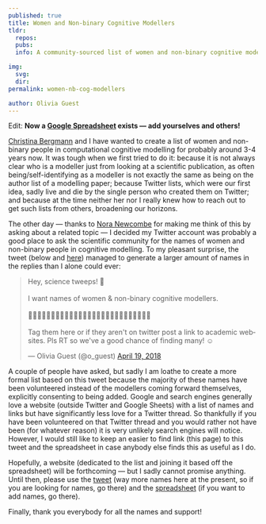 ```yaml
---
published: true
title: Women and Non-binary Cognitive Modellers
tldr:
  repos:
  pubs:
  info: A community-sourced list of women and non-binary cognitive modellers.

img:
  svg:
  dir:
permalink: women-nb-cog-modellers

author: Olivia Guest
---
```


Edit: <b>Now a <a href="https://docs.google.com/spreadsheets/d/1HWcovuA4JWY6nZb6gEF2f-dbLR1__-99qjbg9Y0g3CY/edit?usp=sharing">Google Spreadsheet</a> exists — add yourselves and others!</b>

<a href="https://sites.google.com/site/chbergma/">Christina Bergmann</a> and I have wanted to create a list of women and non-binary people in computational cognitive modelling for probably around 3-4 years now. It was tough when we first tried to do it: because it is not always clear who is a modeller just from looking at a scientific publication, as often being/self-identifying as a modeller is not exactly the same as being on the author list of a modelling paper; because Twitter lists, which were our first idea, sadly live and die by the single person who created them on Twitter; and because at the time neither her nor I really knew how to reach out to get such lists from others, broadening our horizons.

The other day — thanks to <a href="https://sites.temple.edu/newcombe/">Nora Newcombe</a> for making me think of this by asking about a related topic — I decided my Twitter account was probably a good place to ask the scientific community for the names of women and non-binary people in cognitive modelling. To my pleasant surprise, the tweet (below and <a href = "https://twitter.com/o_guest/status/987013239618883585?tfw_creator=o_guest%20&tfw_site=o_guest%20&ref_src=twsrc%5Etfw&ref_url=http%3A%2F%2Flocalhost%3A4000%2Fwomen-nb-cog-modellers">here</a>) managed to generate a larger amount of names in the replies than I alone could ever:

<blockquote class="twitter-tweet" data-lang="en"><p lang="en" dir="ltr">Hey, science tweeps! 🧠<br><br>I want names of women &amp; non-binary cognitive modellers.<br><br>👨🏿‍💻👩🏻‍💻👩🏼‍💻👨🏽‍💻👩🏾‍💻👩🏿‍💻👨🏼‍💻👩🏽‍💻👨🏾‍💻<br><br>Tag them here or if they aren&#39;t on twitter post a link to academic websites. Pls RT so we&#39;ve a good chance of finding many! ☺️</p>&mdash; Olivia Guest (@o_guest) <a href="https://twitter.com/o_guest/status/987013239618883585?ref_src=twsrc%5Etfw">April 19, 2018</a></blockquote>
<script async src="https://platform.twitter.com/widgets.js" charset="utf-8"></script>

A couple of people have asked, but sadly I am loathe to create a more formal list based on this tweet because the majority of these names have been volunteered instead of the modellers coming forward themselves, explicitly consenting to being added. Google and search engines generally love a website (outside Twitter and Google Sheets) with a list of names and links but have significantly less love for a Twitter thread. So thankfully if you have been volunteered on that Twitter thread and you would rather not have been (for whatever reason) it is very unlikely search engines will notice. However, I would still like to keep an easier to find link (this page) to this tweet and the spreadsheet in case anybody else finds this as useful as I do. 

Hopefully, a website (dedicated to the list and joining it based off the spreadsheet) will be forthcoming — but I sadly cannot promise anything. Until then, please use the <a href="https://twitter.com/o_guest/status/987013239618883585">tweet</a> (way more names here at the present, so if you are looking for names, go there) and the <a href="https://docs.google.com/spreadsheets/d/1HWcovuA4JWY6nZb6gEF2f-dbLR1__-99qjbg9Y0g3CY/edit?usp=sharing">spreadsheet</a> (if you want to add names, go there).

Finally, thank you everybody for all the names and support!
